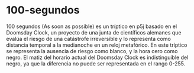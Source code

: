 # 100-segundos
100 segundos (As soon as possible) es un tríptico en p5j basado en el Doomsday Clock, un proyecto de una junta de científicos alemanes que evalúa el riesgo de una catástrofe irreversible y lo representa como distancia temporal a la medianoche en un reloj metafórico. En este tríptico se representa la ausencia de riesgo como blanco, y la hora cero como negro. El matiz del horario actual del Doomsday Clock es indistinguible del negro, ya que la diferencia no puede ser representada en el rango 0-255. 
